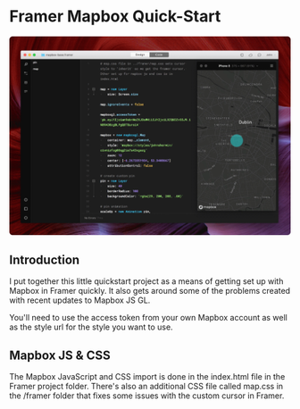# Framer Mapbox Quick-Start

![mapbox](mapbox-framer_1.gif)

## Introduction
I put together this little quickstart project as a means of getting set up with Mapbox in Framer quickly. It also gets around some of the problems created with recent updates to Mapbox JS GL. 

You'll need to use the access token from your own Mapbox account as well as the style url for the style you want to use. 

## Mapbox JS & CSS
The Mapbox JavaScript and CSS import is done in the index.html file in the Framer project folder. There's also an additional CSS file called map.css in the /framer folder that fixes some issues with the custom cursor in Framer.